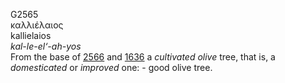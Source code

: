 <body>
  <p>G2565<br>  καλλιέλαιος  <br> kallielaios  <br><i>kal-le-el‘-ah-yos </i><br>From the base of <a href="g2566.htm">2566</a> and <a href="g1636.htm">1636</a>  a <i>cultivated</i> <i>olive</i> tree, that is, a <i>domesticated</i> or <i>improved</i> one: - good olive tree.<br></p>
 </body>